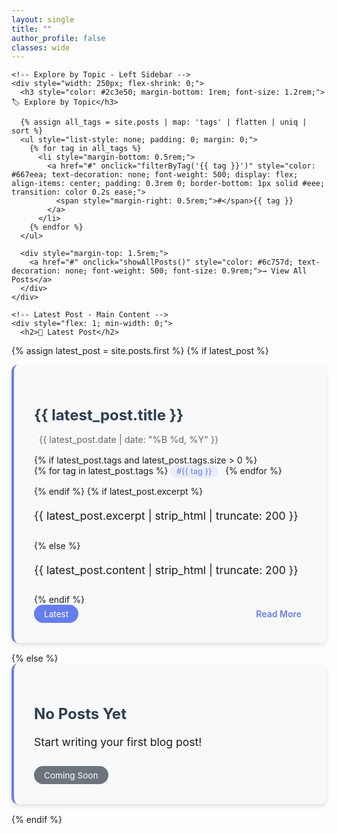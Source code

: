 ```yaml
---
layout: single
title: ""
author_profile: false
classes: wide
---
```


<link rel="stylesheet" href="/assets/custom.css">

<div class="container-max">
  <div class="flex-gap">
    
    <!-- Explore by Topic - Left Sidebar -->
    <div style="width: 250px; flex-shrink: 0;">
      <h3 style="color: #2c3e50; margin-bottom: 1rem; font-size: 1.2rem;">🏷️ Explore by Topic</h3>
      
      {% assign all_tags = site.posts | map: 'tags' | flatten | uniq | sort %}
      <ul style="list-style: none; padding: 0; margin: 0;">
        {% for tag in all_tags %}
          <li style="margin-bottom: 0.5rem;">
            <a href="#" onclick="filterByTag('{{ tag }}')" style="color: #667eea; text-decoration: none; font-weight: 500; display: flex; align-items: center; padding: 0.3rem 0; border-bottom: 1px solid #eee; transition: color 0.2s ease;">
              <span style="margin-right: 0.5rem;">#</span>{{ tag }}
            </a>
          </li>
        {% endfor %}
      </ul>
      
      <div style="margin-top: 1.5rem;">
        <a href="#" onclick="showAllPosts()" style="color: #6c757d; text-decoration: none; font-weight: 500; font-size: 0.9rem;">→ View All Posts</a>
      </div>
    </div>
    
    <!-- Latest Post - Main Content -->
    <div style="flex: 1; min-width: 0;">
      <h2>📝 Latest Post</h2>

{% assign latest_post = site.posts.first %}
{% if latest_post %}
<div class="latest-post" style="background: #f8f9fa; padding: 2rem; border-radius: 10px; box-shadow: 0 4px 6px rgba(0,0,0,0.1); margin-bottom: 1rem; border-left: 4px solid #667eea;">
  <h3 style="color: #2c3e50; margin-bottom: 1rem; font-size: 1.5rem;"><a href="{{ latest_post.url }}" style="text-decoration: none; color: inherit;">{{ latest_post.title }}</a></h3>
  <p style="color: #666; margin-bottom: 1rem; font-size: 0.9rem; display: flex; align-items: center;"><i class="fas fa-calendar-alt" style="margin-right: 0.5rem;"></i>{{ latest_post.date | date: "%B %d, %Y" }}</p>
  {% if latest_post.tags and latest_post.tags.size > 0 %}
    <div style="margin-bottom: 1rem;">
      {% for tag in latest_post.tags %}
        <span style="background: rgba(102, 126, 234, 0.1); color: #667eea; padding: 0.2rem 0.6rem; border-radius: 12px; font-size: 0.8rem; margin-right: 0.5rem;">#{{ tag }}</span>
      {% endfor %}
    </div>
  {% endif %}
  {% if latest_post.excerpt %}
    <p style="line-height: 1.6; margin-bottom: 1.5rem; font-size: 1.1rem;">{{ latest_post.excerpt | strip_html | truncate: 200 }}</p>
  {% else %}
    <p style="line-height: 1.6; margin-bottom: 1.5rem; font-size: 1.1rem;">{{ latest_post.content | strip_html | truncate: 200 }}</p>
  {% endif %}
  <div style="display: flex; align-items: center; justify-content: space-between; flex-wrap: wrap;">
    <span style="background: #667eea; color: white; padding: 0.4rem 1rem; border-radius: 20px; font-size: 0.85rem;">Latest</span>
    <a href="{{ latest_post.url }}" style="color: #667eea; text-decoration: none; font-weight: 600; display: flex; align-items: center;">Read More <i class="fas fa-arrow-right" style="margin-left: 0.5rem;"></i></a>
  </div>
</div>
{% else %}
<div class="latest-post" style="background: #f8f9fa; padding: 2rem; border-radius: 10px; box-shadow: 0 4px 6px rgba(0,0,0,0.1); margin-bottom: 1rem; border-left: 4px solid #667eea;">
  <h3 style="color: #2c3e50; margin-bottom: 1rem; font-size: 1.5rem;">No Posts Yet</h3>
  <p style="line-height: 1.6; margin-bottom: 1.5rem; font-size: 1.1rem;">Start writing your first blog post!</p>
  <div style="display: flex; align-items: center; justify-content: space-between; flex-wrap: wrap;">
    <span style="background: #6c757d; color: white; padding: 0.4rem 1rem; border-radius: 20px; font-size: 0.85rem;">Coming Soon</span>
  </div>
</div>
{% endif %}
    </div>
  </div>
</div>

<script>
function filterByTag(tag) {
  // This will redirect to a tag-filtered posts page
  window.location.href = '/posts/?tag=' + encodeURIComponent(tag);
}

function showAllPosts() {
  window.location.href = '/posts/';
}
</script>
